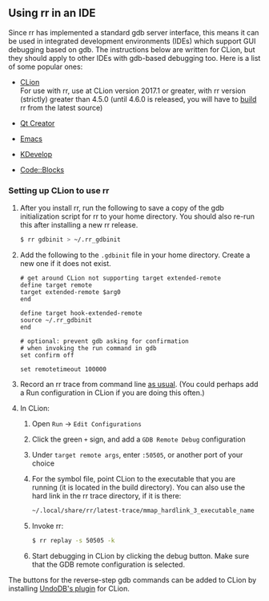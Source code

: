 ## Using rr in an IDE

Since rr has implemented a standard gdb server interface, this means it can be used in integrated development environments (IDEs) which support GUI debugging based on gdb. The instructions below are written for CLion, but they should apply to other IDEs with gdb-based debugging too. Here is a list of some popular ones:

  * [CLion](https://www.jetbrains.com/clion/)  
For use with rr, use at CLion version 2017.1 or greater, with rr version (strictly) greater than 4.5.0 (until 4.6.0 is released, you will have to [build](Building-And-Installing) rr from the latest source)

* [Qt Creator](https://www.qt.io/ide)
* [Emacs](https://www.gnu.org/software/emacs/)
* [KDevelop](https://www.kdevelop.org)
* [Code::Blocks](http://www.codeblocks.org/)

### Setting up CLion to use rr

1. After you install rr, run the following to save a copy of the gdb initialization script for rr to your home directory. You should also re-run this after installing a new rr release.

    ```bash
    $ rr gdbinit > ~/.rr_gdbinit
    ```
2. Add the following to the `.gdbinit` file in your home directory. Create a new one if it does not exist.

    ```gdb
    # get around CLion not supporting target extended-remote
    define target remote
    target extended-remote $arg0
    end

    define target hook-extended-remote
    source ~/.rr_gdbinit
    end

    # optional: prevent gdb asking for confirmation
    # when invoking the run command in gdb
    set confirm off

    set remotetimeout 100000

    ```
3. Record an rr trace from command line [as usual](Usage). (You could perhaps add a Run configuration in CLion if you are doing this often.)
4. In CLion:
    1. Open `Run` -> `Edit Configurations`
    2. Click the green `+` sign, and add a `GDB Remote Debug` configuration
    3. Under `target remote args`, enter `:50505`, or another port of your choice
    4. For the symbol file, point CLion to the executable that you are running (it is located in the build directory). You can also use the hard link in the rr trace directory, if it is there:

        ```bash
        ~/.local/share/rr/latest-trace/mmap_hardlink_3_executable_name
        ```
    5. Invoke rr:

          ```bash
          $ rr replay -s 50505 -k
          ```
    6. Start debugging in CLion by clicking the debug button. Make sure that the GDB remote configuration is selected.

The buttons for the reverse-step gdb commands can be added to CLion by installing [UndoDB's plugin](https://plugins.jetbrains.com/clion/plugin/8620-undo-reversible-debugging-integration) for CLion.